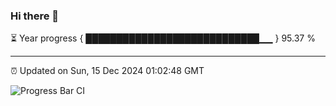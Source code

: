 ### Hi there 👋

⏳ Year progress { ████████████████████████████▁▁ } 95.37 %

---

⏰ Updated on Sun, 15 Dec 2024 01:02:48 GMT

![Progress Bar CI](https://github.com/code-lakshay/GitHub-Actions-Demo/workflows/Progress%20Bar%20CI/badge.svg)

